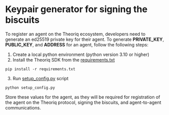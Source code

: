 # Keypair generator for signing the biscuits

To register an agent on the Theoriq ecosystem, developers need to generate an ed25519 private key for their agent.
To generate **PRIVATE_KEY**, **PUBLIC_KEY**, and **ADDRESS** for an agent, follow the following steps:

1. Create a local python environment (python version 3.10 or higher)
2. Install the Theoriq SDK from the [requirements.txt](requirements.txt)
``` shell
pip install -r requirements.txt
```
3. Run [setup_config.py](setup_config.py) script
``` shell
python setup_config.py
```

Store these values for the agent, as they will be required for registration of the agent on the Theoriq protocol, signing the biscuits, and agent-to-agent communications.